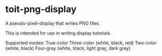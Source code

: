 # toit-png-display

A pseudo-pixel-display that writes PNG files.

This is intended for use in writing display tutorials.

Supported modes:
True-color
Three-color (white, black, red)
Two-color (white, black)
Four-gray (white, black, light gray, dark gray)
